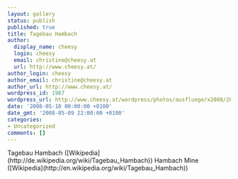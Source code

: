 ```yaml
---
layout: gallery
status: publish
published: true
title: Tagebau Hambach
author:
  display_name: cheesy
  login: cheesy
  email: christine@cheesy.at
  url: http://www.cheesy.at/
author_login: cheesy
author_email: christine@cheesy.at
author_url: http://www.cheesy.at/
wordpress_id: 1967
wordpress_url: http://www.cheesy.at/wordpress/photos/ausfluege/x2008/2008-05/tagebau-hambach/
date: '2008-05-10 00:00:00 +0100'
date_gmt: '2008-05-09 22:00:00 +0100'
categories:
- Uncategorized
comments: []
---
```

<!--:de-->Tagebau Hambach ([Wikipedia](http://de.wikipedia.org/wiki/Tagebau_Hambach))
<!--:--><!--:en-->Hambach Mine ([Wikipedia](http://en.wikipedia.org/wiki/Tagebau_Hambach))
<!--:-->
